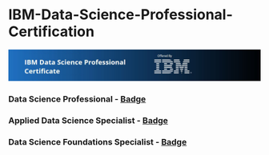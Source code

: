 # IBM-Data-Science-Professional-Certification
![Certification](https://github.com/skbhere/IBM-Data-Science-Professional-CerTification-Projects-/blob/master/images/vector-illustration-happy-pongal-greeting-450w-347387615.jpg)
### Data Science Professional - [Badge](https://www.youracclaim.com/badges/4fc42dcb-4fb2-44f1-8dc5-a11f392d198d/public_url)
### Applied Data Science Specialist - [Badge](https://www.youracclaim.com/badges/527089c0-9d6e-4aa9-9e2b-8a40bdfde978/public_url)
### Data Science Foundations Specialist - [Badge](https://www.youracclaim.com/badges/4fc42dcb-4fb2-44f1-8dc5-a11f392d198d/public_url)
